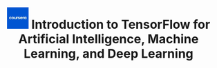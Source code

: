 ---
title: "<img src='/images/mini_coursera.jpeg' width='50' heigth='50'> Introduction to TensorFlow for Artificial Intelligence, Machine Learning, and Deep Learning"
excerpt: ""
collection: portfolio
---